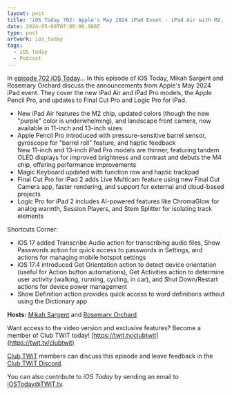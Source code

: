 ```yaml
---
layout: post
title: "iOS Today 702: Apple's May 2024 iPad Event - iPad Air with M2, iPad Pro with M4, Apple Pencil Pro"
date: 2024-05-09T07:00:00.000Z
type: post
artwork: ios_today
tags:
  - iOS Today
  - Podcast
---
```

In [episode 702 iOS Today](https://twit.tv/shows/ios-today/episodes/702)...
In this episode of iOS Today, Mikah Sargent and Rosemary Orchard discuss the announcements from Apple's May 2024 iPad event. They cover the new iPad Air and iPad Pro models, the Apple Pencil Pro, and updates to Final Cut Pro and Logic Pro for iPad.

*   New iPad Air features the M2 chip, updated colors (though the new "purple" color is underwhelming), and landscape front camera, now available in 11-inch and 13-inch sizes
*   Apple Pencil Pro introduced with pressure-sensitive barrel sensor, gyroscope for "barrel roll" feature, and haptic feedback  
    New 11-inch and 13-inch iPad Pro models are thinner, featuring tandem OLED displays for improved brightness and contrast and debuts the M4 chip, offering performance improvements
*   Magic Keyboard updated with function row and haptic trackpad
*   Final Cut Pro for iPad 2 adds Live Multicam feature using new Final Cut Camera app, faster rendering, and support for external and cloud-based projects
*   Logic Pro for iPad 2 includes AI-powered features like ChromaGlow for analog warmth, Session Players, and Stem Splitter for isolating track elements

Shortcuts Corner:

*   iOS 17 added Transcribe Audio action for transcribing audio files, Show Passwords action for quick access to passwords in Settings, and actions for managing mobile hotspot settings
*   iOS 17.4 introduced Get Orientation action to detect device orientation (useful for Action button automations), Get Activities action to determine user activity (walking, running, cycling, in car), and Shut Down/Restart actions for device power management
*   Show Definition action provides quick access to word definitions without using the Dictionary app

**Hosts:** [Mikah Sargent](https://twit.tv/people/mikah-sargent) and [Rosemary Orchard](https://twit.tv/people/rosemary-orchard)

Want access to the video version and exclusive features? Become a member of Club TWiT today! [https://twit.tv/clubtwit](https://twit.tv/clubtwit)

[Club TWiT](https://twit.tv/clubtwit) members can discuss this episode and leave feedback in the [Club TWiT Discord](https://twit.memberful.com/account/discord/authorize).

You can also contribute to _iOS Today_ by sending an email to [iOSToday@TWiT.tv](mailto:iOSToday@TWiT.tv).